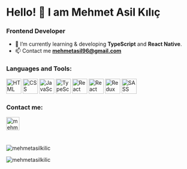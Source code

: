 
<h1> Hello! 👋 I am Mehmet Asil Kılıç </h1> 
<h3> Frontend Developer </h3>

  
- 🔭 I’m currently learning & developing **TypeScript** and **React Native**.
- 📫 Contact me **mehmetasil96@gmail.com**

<h3 align="left">Languages and Tools:</h3>
<p align="left">
    <img
      src="https://cdn.worldvectorlogo.com/logos/html-1.svg"
      alt="HTML"
      width="40"
      height="40"
    /> 
    <img
      src="https://cdn.worldvectorlogo.com/logos/css-3.svg"
      alt="CSS"
      width="40"
      height="40"
    />
    <img
      src="https://cdn.worldvectorlogo.com/logos/javascript-1.svg"
      alt="JavaScript"
      width="40"
      height="40"
    />
    <img
      src="https://cdn.worldvectorlogo.com/logos/typescript.svg"
      alt="TypeScript"
      width="40"
      height="40"
    />
    <img
      src="https://cdn.worldvectorlogo.com/logos/react-native-1.svg"
      alt="React Native"
      width="40"
      height="40"
    />
    <img
      src="https://cdn.worldvectorlogo.com/logos/react-2.svg"
      alt="React"
      width="40"
      height="40"
    />
    <img
      src="https://cdn.worldvectorlogo.com/logos/redux.svg"
      alt="Redux"
      width="40"
      height="40"
    />
    <img
      src="https://cdn.worldvectorlogo.com/logos/sass-1.svg"
      alt="SASS"
      width="40"
      height="40"
    />
</p>

<h3 align="left">Contact me:</h3>
<p align="left">
  <a href="https://www.linkedin.com/in/mehmet-asil-k%C4%B1l%C4%B1%C3%A7-b80b75146/" target="blank"
    ><img
      align="center"
      src="https://velanovascular.com/wp-content/uploads/2020/06/LinkedIn.png"
      alt="mehmet-asil-kilic"
      height="35"
      width="35"
  /></a>
</p>

<h1></h1> 

<p align="left"> <img src="https://github-readme-stats.vercel.app/api/top-langs?username=mehmetasilkilic&show_icons=true&locale=en&layout=compact&theme=tokyonight" alt="mehmetasilkilic" /> </p>

<p align="left"> <img src="https://github-readme-stats.vercel.app/api?username=mehmetasilkilic&show_icons=true&locale=en&theme=tokyonight" alt="mehmetasilkilic" /> </p>
